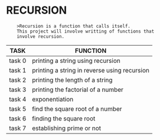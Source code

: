 #		RECURSION #
		>Recursion is a function that calls itself.
		This project will involve writting of functions that
		involve recursion.

| TASK | FUNCTION |
| ----- | ------- |
| task 0 | printing a string using recursion |
| task 1 | printing a string in reverse using recursion |
| task 2 | printing the length of a string |
| task 3 | printing the factorial of a number |
| task 4 | exponentiation |
| task 5 | find the square root of a number |
| task 6 | finding the square root |
| task 7 | establishing prime or not |
